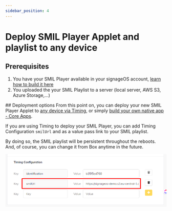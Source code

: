 ```yaml
---
sidebar_position: 4
---
```

# Deploy SMIL Player Applet and playlist to any device

## Prerequisites

1. You have your SMIL Player available in your signageOS account, [learn how to build it here](how-to-build-smil-player-applet)
1. You uploaded the your SMIL Playlist to a server (local server, AWS S3, Azure Storage,...)

## Deployment options
From this point on, you can deploy your new SMIL Player Applet to [any device via Timing](https://docs.signageos.io/hc/en-us/articles/4405026786706), or simply [build your own native app - Core Apps](https://docs.signageos.io/hc/en-us/articles/4405245195666).

If you are using Timing to deploy your SMIL Player, you can add Timing Configuration `smilUrl` and as a value pass link to your SMIL playlist. 

By doing so, the SMIL playlist will be persistent throughout the reboots. And, of course, you can change it from Box anytime in the future.

![Passing SMIL playlist URL via timing configuration](timing-smilUrl.png)
